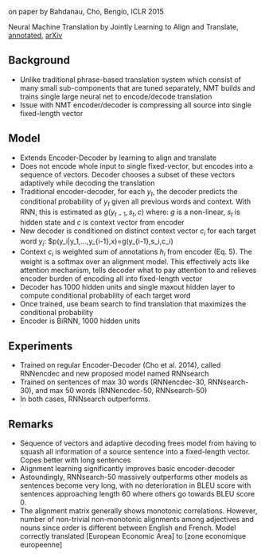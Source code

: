 on paper by Bahdanau, Cho, Bengio, ICLR 2015

Neural Machine Translation by Jointly Learning to Align and Translate, [annotated](https://drive.google.com/file/d/0ByV7wn2NzevOS3FmWHVNazhnczA/view?usp=sharing), [arXiv](https://arxiv.org/abs/1409.0473)

## Background
- Unlike traditional phrase-based translation system which consist of many small sub-components that are tuned separately, NMT builds and trains single large neural net to encode/decode translation
- Issue with NMT encoder/decoder is compressing all source into single fixed-length vector

## Model
- Extends Encoder-Decoder by learning to align and translate
- Does not encode whole input to single fixed-vector, but encodes into a sequence of vectors. Decoder chooses a subset of these vectors adaptively while decoding the translation
- Traditional encoder-decoder, for each $y_t$, the decoder predicts the conditional probability of $y_t$ given all previous words and context. With RNN, this is estimated as $g(y_{t-1}, s_t, c)$ where: $g$ is a non-linear, $s_t$ is hidden state and $c$ is context vector from encoder
- New decoder is conditioned on distinct context vector $c_i$ for each target word $y_i$: $p(y_i|y_1,...,y_{i-1},x)=g(y_{i-1},s_i,c_i)
- Context $c_i$ is weighted sum of annotations $h_i$ from encoder (Eq. 5). The weight is a softmax over an alignment model. This effectively acts like attention mechanism, tells decoder what to pay attention to and relieves encoder burden of encoding all into fixed-length vector
- Decoder has 1000 hidden units and single maxout hidden layer to compute conditional probability of each target word
- Once trained, use beam search to find translation that maximizes the conditional probability
- Encoder is BiRNN, 1000 hidden units

## Experiments
- Trained on regular Encoder-Decoder (Cho et al. 2014), called RNNencdec and new proposed model named RNNsearch
- Trained on sentences of max 30 words (RNNencdec-30, RNNsearch-30), and max 50 words (RNNencdec-50, RNNsearch-50)
- In both cases, RNNsearch outperforms.

## Remarks
- Sequence of vectors and adaptive decoding frees model from having to squash all information of a source sentence into a fixed-length vector. Copes better with long sentences
- Alignment learning significantly improves basic encoder-decoder
- Astoundingly, RNNsearch-50 massively outperforms other models as sentences become very long, with no deterioration in BLEU score with sentences approaching length 60 where others go towards BLEU score 0.
- The alignment matrix generally shows monotonic correlations. However, number of non-trivial non-monotonic alignments among adjectives and nouns since order is different between English and French. Model correctly translated [European Economic Area] to [zone economique europeenne]
